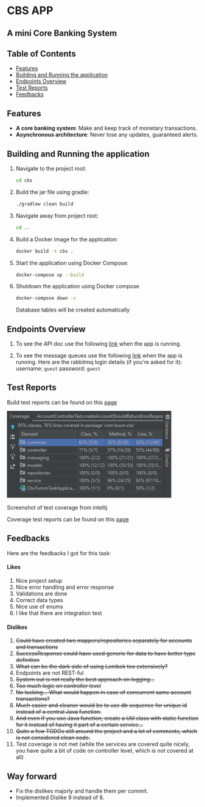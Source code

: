 # CBS APP
## A mini Core Banking System

## Table of Contents

- [Features](#features)
- [Building and Running the application](#building-and-running-the-application)
- [Endpoints Overview](#endpoints-overview)
- [Test Reports](#test-reports)
- [Feedbacks](#feedbacks)

## Features

- **A core banking system**: Make and keep track of monetary transactions.
- **Asynchronous architecture**: Never lose any updates, guaranteed alerts.

## Building and Running the application

1. Navigate to the project root:
   ```bash
   cd cbs
   ```

2. Build the jar file using gradle:
   ```bash
   ./gradlew clean build
   ```

3. Navigate away from project root:
   ```bash
   cd ..
   ```

4. Build a Docker image for the application:
   ```bash
   docker build -t cbs .
   ```
   
5. Start the application using Docker Compose:
   ```bash
   docker-compose up --build
   ```

6. Shutdown the application using Docker compose
   ```bash
   docker-compose down -v
   ```
   Database tables will be created automatically

## Endpoints Overview

1. To see the API doc use the following [link](http://localhost:8080/swagger-ui/index.html) when the app is running.

2. To see the message queues use the following [link](http://localhost:15672/#/queues) when the app is running.
   Here are the rabbitmq login details (if you're asked for it):
   username: `guest`
   password: `guest`

## Test Reports
   Build test reports can be found on this [page](https://htmlpreview.github.io/?https://github.com/De-Bola/cbs/blob/master/cbs/build/reports/tests/test/index.html)
   
   ![Screenshot of test coverage from intellij](./test_coverage.png)

   Screenshot of test coverage from intellij

   Coverage test reports can be found on this [page](https://htmlpreview.github.io/?https://github.com/De-Bola/cbs/blob/master/coverage/reports/index.html)
   
## Feedbacks
   Here are the feedbacks I got for this task:
#### Likes
1. Nice project setup
2. Nice error handling and error response 
3. Validations are done 
4. Correct data types 
5. Nice use of enums 
6. I like that there are integration test

#### Dislikes
1. ~~Could have created two mappers/repositories separately for accounts and transactions~~ 
2. ~~SuccessResponse could have used generic for data to have better type definition~~ 
3. ~~What can be the dark side of using Lombok too extensively?~~ 
4. Endpoints are not REST-ful 
5. ~~System out is not really the best approach on logging...~~ 
6. ~~Too much logic on controller level~~ 
7. ~~No locking... What would happen in case of concurrent same account transactions?~~ 
8. ~~Much easier and cleaner would be to use db sequence for unique id instead of a central Java function.~~ 
9. ~~And even if you use Java function, create a Util class with static function for it instead of having it part of a certain service...~~ 
10. ~~Quite a few TODOs still around the project and a lot of comments, which is not considered clean code.~~ 
11. Test coverage is not met (while the services are covered quite nicely, you have quite a bit of code on controller level, which is not covered at all)
   

## Way forward
- Fix the dislikes majorly and handle them per commit.
- Implemented Dislike 9 instead of 8.
